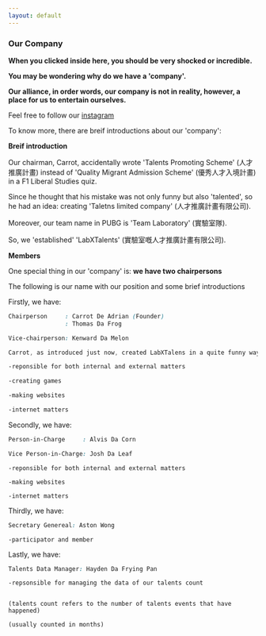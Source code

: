 ```yaml
---
layout: default
---
```


### Our Company
 
__When you clicked inside here, you should be very shocked or incredible.__

__You may be wondering why do we have a 'company'.__
 
__Our alliance, in order words, our company is not in reality, however, a place for us to entertain ourselves.__

Feel free to follow our [instagram](https://www.instagram.com/labxtalents/)

To know more, there are breif introductions about our 'company':

**Breif introduction**

Our chairman, Carrot, accidentally wrote 'Talents Promoting Scheme' (人才推廣計畫) instead of 'Quality Migrant Admission Scheme' (優秀人才入境計畫) in a F1 Liberal Studies quiz.

Since he thought that his mistake was not only funny but also 'talented', so he had an idea: creating 'Taletns limited company' (人才推廣計畫有限公司).

Moreover, our team name in PUBG is 'Team Laboratory' (實驗室隊).

So, we 'established' 'LabXTalents' (實驗室嘅人才推廣計畫有限公司).

**Members**

One special thing in our 'company' is: **we have two chairpersons**

The following is our name with our position and some brief introductions



Firstly, we have:

```css
Chairperson     : Carrot De Adrian (Founder)
                : Thomas Da Frog

Vice-chairperson: Kenward Da Melon
```
```css
Carrot, as introduced just now, created LabXTalens in a quite funny way.

-reponsible for both internal and external matters

-creating games

-making websites

-internet matters
```

Secondly, we have:

```css
Person-in-Charge     : Alvis Da Corn

Vice Person-in-Charge: Josh Da Leaf
```

```
-reponsible for both internal and external matters

-making websites

-internet matters
```

Thirdly, we have:

```css
Secretary Genereal: Aston Wong
```

```
-participator and member
```

Lastly, we have:

```css
Talents Data Manager: Hayden Da Frying Pan
```

```
-repsonsible for managing the data of our talents count


(talents count refers to the number of talents events that have happened)

(usually counted in months)
```
